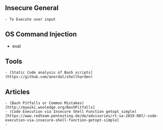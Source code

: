 ## Insecure General
    - To Execute user input


## OS Command Injection
 - eval

## Tools
    - [Static Code analysis of Bash scripts](https://github.com/anordal/shellharden)

## Articles

    - (Bash Pitfalls or Common Mistakes)[http://mywiki.wooledge.org/BashPitfalls]
    - (Code Execution via Insecure Shell Function getopt_simple)[https://www.redteam-pentesting.de/de/advisories/rt-sa-2019-007/-code-execution-via-insecure-shell-function-getopt-simple]
    - 
